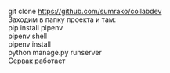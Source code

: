 git clone https://github.com/sumrako/collabdev  
Заходим в папку проекта и там:  
pip install pipenv  
pipenv shell  
pipenv install  
python manage.py runserver  
Сервак работает  
